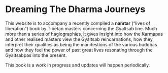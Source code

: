 # Dreaming The Dharma Journeys

This website is to accompany a recently compiled a **namtar** (“lives of liberation”) book  by Tibetan masters  concerning the Gyaltsab line. Much more than a series of hagiographies, it gives insight into how the Karmapas and other realised masters view the Gyaltsab reincarnations, how they interpret their qualities as being the manifestions of the various buddhas and how they feel the power of past great lives resonating through the Gyaltsabpas into the present.

This book is a work in progress and updates will happen periodically.



